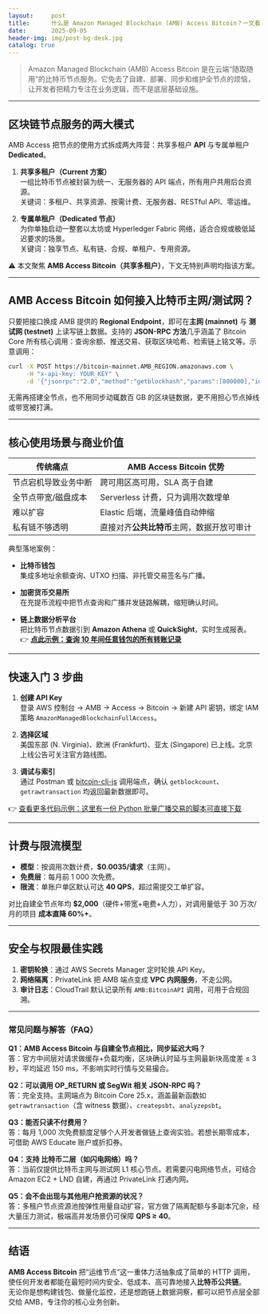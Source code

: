 ```yaml
---
layout:     post
title:      什么是 Amazon Managed Blockchain (AMB) Access Bitcoin？一文看懂上手要点
date:       2025-09-05
header-img: img/post-bg-desk.jpg
catalog: true
---
```


> Amazon Managed Blockchain (AMB) Access Bitcoin 是在云端“随取随用”的比特币节点服务。它免去了自建、部署、同步和维护全节点的烦恼，让开发者把精力专注在业务逻辑，而不是底层基础设施。

---

## 区块链节点服务的两大模式

AMB Access 把节点的使用方式拆成两大阵营：共享多租户 **API** 与专属单租户 **Dedicated**。

1. **共享多租户（Current 方案）**  
   一组比特币节点被封装为统一、无服务器的 API 端点，所有用户共用后台资源。  
   关键词：多租户、共享资源、按需计费、无服务器、RESTful API、零运维。

2. **专属单租户（Dedicated 节点）**  
   为你单独启动一整套以太坊或 Hyperledger Fabric 网络，适合合规或极低延迟要求的场景。  
   关键词：独享节点、私有链、合规、单租户、专用资源。

⚠️ 本文聚焦 **AMB Access Bitcoin（共享多租户）**，下文无特别声明均指该方案。

---

## AMB Access Bitcoin 如何接入比特币主网/测试网？

只要把接口换成 AMB 提供的 **Regional Endpoint**，即可在**主网 (mainnet)** 与 **测试网 (testnet)** 上读写链上数据。支持的 **JSON-RPC 方法**几乎涵盖了 Bitcoin Core 所有核心调用：查询余额、推送交易、获取区块哈希、检索链上铭文等。示意调用：

```bash
curl -X POST https://bitcoin-mainnet.AMB_REGION.amazonaws.com \
     -H "x-api-key: YOUR_KEY" \
     -d '{"jsonrpc":"2.0","method":"getblockhash","params":[800000],"id":1}'
```

无需再搭建全节点，也不用同步动辄数百 GB 的区块链数据，更不用担心节点掉线或带宽被打满。

---

## 核心使用场景与商业价值

|传统痛点|AMB Access Bitcoin 优势
|---|---|
|节点宕机导致业务中断|跨可用区高可用，SLA 高于自建
|全节点带宽/磁盘成本|Serverless 计费，只为调用次数埋单
|难以扩容|Elastic 后端，流量峰值自动伸缩
|私有链不够透明|直接对⻬**公共比特币**主网，数据开放可审计

典型落地案例：

- **比特币钱包**  
  集成多地址余额查询、UTXO 扫描、非托管交易签名与广播。

- **加密货币交易所**  
  在充提币流程中把节点查询和广播并发链路解耦，缩短确认时间。

- **链上数据分析平台**  
  把比特币节点数据引到 **Amazon Athena** 或 **QuickSight**，实时生成报表。  
  👉 [**点此示例：查询 10 年间任意钱包的所有转账记录**](https://okxdog.com/)

---

## 快速入门 3 步曲

1. **创建 API Key**  
   登录 AWS 控制台 → AMB → Access → Bitcoin → 新建 API 密钥，绑定 IAM 策略 `AmazonManagedBlockchainFullAccess`。

2. **选择区域**  
   美国东部 (N. Virginia)、欧洲 (Frankfurt)、亚太 (Singapore) 已上线。北京上线公告可关注官方路线图。

3. **调试与索引**  
   通过 Postman 或 [bitcoin-cli-js](https://github.com/ruimarinho/bitcoin-core) 调用端点，确认 `getblockcount`、`getrawtransaction` 均返回最新数据即可。

👉 [查看更多代码示例：这里有一份 Python 批量广播交易的脚本可直接下载](https://okxdog.com/)

---

## 计费与限流模型

- **模型**：按调用次数计费，**$0.0035/请求**（主网）。  
- **免费层**：每月前 1 000 次免费。  
- **限流**：单账户单区默认可达 **40 QPS**，超过需提交工单扩容。  

对比自建全节点年均 **$2,000**（硬件+带宽+电费+人力），对调用量低于 30 万次/月的项目 **成本直降 60%+**。

---

## 安全与权限最佳实践

1. **密钥轮换**：通过 AWS Secrets Manager 定时轮换 API Key。  
2. **网络隔离**：PrivateLink 把 AMB 端点变成 **VPC 内网服务**，不走公网。  
3. **审计日志**：CloudTrail 默认记录所有 `AMB:BitcoinAPI` 调用，可用于合规回溯。

---

### 常见问题与解答（FAQ）

**Q1：AMB Access Bitcoin 与自建全节点相比，同步延迟大吗？**  
答：官方中间层对请求做缓存+负载均衡，区块确认时延与主网最新块高度差 ≤ 3 秒，平均延迟 150 ms，不影响实时行情与交易撮合。

**Q2：可以调用 OP_RETURN 或 SegWit 相关 JSON-RPC 吗？**  
答：完全支持。主网端点为 Bitcoin Core 25.x，涵盖最新函数如 `getrawtransaction`（含 witness 数据）、`createpsbt`、`analyzepsbt`。

**Q3：能否只读不付费用？**  
答：每月 1,000 次免费额度足够个人开发者做链上查询实验。若想长期零成本，可借助 AWS Educate 账户或折扣券。

**Q4：支持 **比特币二层**（如闪电网络）吗？**  
答：当前仅提供比特币主网与测试网 L1 核心节点。若需要闪电网络节点，可结合 Amazon EC2 + LND 自建，再通过 PrivateLink 打通内网。

**Q5：会不会出现与其他用户抢资源的状况？**  
答：多租户节点资源池按弹性用量自动扩容，官方做了隔离配额与多副本冗余，经大量压力测试，极端高并发场景仍可保障 **QPS ≥ 40**。

---

## 结语

**AMB Access Bitcoin** 把“运维节点”这一重体力活抽象成了简单的 HTTP 调用，使任何开发者都能在最短时间内安全、低成本、高可靠地接入**比特币公共链**。  
无论你是想构建钱包、做量化监控，还是想跑链上数据洞察，都可以把节点层全部交给 AMB，专注你的核心业务创新。